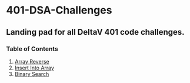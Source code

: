 # 401-DSA-Challenges

## Landing pad for all DeltaV 401 code challenges.

### Table of Contents

1. [Array Reverse](readme/arrayReverse.md)
2. [Insert Into Array](readme/arrayInsert.md)
3. [Binary Search](readme/binarySearch.md)
